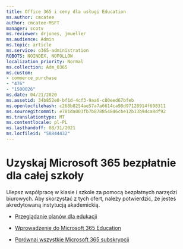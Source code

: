 ```yaml
---
title: Office 365 i ceny dla usługi Education
ms.author: cmcatee
author: cmcatee-MSFT
manager: scotv
ms.reviewer: drjones, jmueller
ms.audience: Admin
ms.topic: article
ms.service: o365-administration
ROBOTS: NOINDEX, NOFOLLOW
localization_priority: Normal
ms.collection: Adm_O365
ms.custom:
- commerce_purchase
- "476"
- "1500026"
ms.date: 04/21/2020
ms.assetid: 34b852e0-bf1d-4cf3-9aa6-c80eed67bfeb
ms.openlocfilehash: c268b8254ae57a7a6614ca98d97128914f698311
ms.sourcegitcommit: e781da003fb7b878854846cbe12b13b9dca8df92
ms.translationtype: MT
ms.contentlocale: pl-PL
ms.lasthandoff: 08/31/2021
ms.locfileid: "58844432"
---
```

# <a name="get-microsoft-365-free-for-your-entire-school"></a>Uzyskaj Microsoft 365 bezpłatnie dla całej szkoły

Ulepsz współpracę w klasie i szkole za pomocą bezpłatnych narzędzi biurowych. Aby skorzystać z tych ofert, należy potwierdzić, że jesteś akredytowaną instytucją akademickią.
  
- [Przeglądanie planów dla edukacji](https://products.office.com/academic/compare-office-365-education-plans)

- [Wprowadzenie do Microsoft 365 Education](https://support.office.com/article/get-started-with-office-365-education-ab02abe5-a1ee-458c-b749-5b44416ccf14?wt.mc_id=o365_portal_mmaven&ui=en-US&rs=en-US&ad=US)

- [Porównaj wszystkie Microsoft 365 subskrypcji](https://products.office.com/business/compare-more-office-365-for-business-plans)